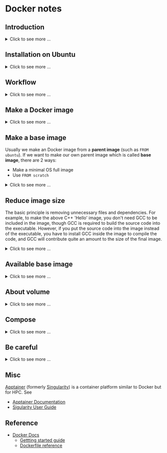 # Docker notes #

## Introduction ##

<details>
<summary>Click to see more ...</summary>

See [Docker Engine overview](https://docs.docker.com/engine/).
* **Docker**
  + provides the tools to package and run an application in an
    environment called a **container** that is isolated from the host
    like a hypervisor-based virtual machine (such as VirtualBox) but
    is lightweight.
  + uses a client-server arthitecutre:
    - **The Docker daemon**
      * a long-running daemon process
        ([`dockerd`](https://docs.docker.com/engine/reference/commandline/dockerd/))
        listens for Docker API requests and manages Docker objects
        such as images, containers, networks, and volumes.
      * It can also communicate with other daemons to manage Docker
        services.
    - **The Docker client**
      * a CLI client
        ([`docker`](https://docs.docker.com/engine/reference/commandline/docker/))
        sends commands (such as `docker pull`, `docker run`) to the
        Docker daemon via [**Docker
        API**](https://docs.docker.com/engine/api/).
      * It can communicate with more than one daemon.
* **Docker image**
  + is a template (called
    [**Dockerfile**](https://docs.docker.com/engine/reference/builder/))
    with instructions for creating a Docker container.
* **Docker container**
  + is a runnable instance of an Docker image -- what the Docker image
    becomes in memory when executed (that is, an image with state, or
    a user process).
  + runs as a sandboxed process containing everything needed to run
    the application, so it can be started and stoped by using the
    Docker API or CLI.
* [**Docker Compose**](https://docs.docker.com/compose/)
  + is a tool for defining and running containers in a [Compose
    file](https://docs.docker.com/compose/compose-file/) usually
    called `compose.yaml`.
  + is typically helpful when running multi-container applications.
    An application usually contains several parts, such as a frontend,
    and a backend database, running in different containers.  Instead
    of running one-by-one manually, Docker compose helps us define the
    parts and run them all at once.
* [**Docker Desktop**](https://docs.docker.com/desktop/)
  + is a bundled application that includes the Docker daemon, the
    Docker client, Docker Compose, Docker Content Trust, Kubernetes,
    and Credential Helper.
* **Docker registry**
  + is a place storing Docker images.
* **Docker Hub** (https://hub.docker.com)
  + is a public registry that Docker looks for images by default.

</details>


## Installation on Ubuntu ##

<details>
<summary>Click to see more ...</summary>

There are 2 ways to install Docker (See [Install Docker on
Linux](https://docs.docker.com/desktop/install/linux-install/)):
1. Install [Docker Server/Engine](https://docs.docker.com/engine/).

   <details>
   <summary>Click to see more ...</summary>

   ```bash
   ARCH=$(dpkg --print-architecture)
   CODENAME=$(. /etc/os-release && echo "$VERSION_CODENAME")
   
   APT_URL="https://download.docker.com/linux/ubuntu"
   APT_LIST="/etc/apt/sources.list.d/docker.list"
   KEYRING_DIR="/etc/apt/keyrings"
   GPG_PATH="${KEYRING_DIR}/docker.asc"
   GPG_URL="${APT_URL}/gpg"
   
   APT_ENTRY="deb [arch=${ARCH} signed-by=${GPG_PATH}] ${APT_URL} ${CODENAME} stable"
   
   # Update APT package index in case of new fresh install
   sudo apt-get update
   
   # Install necessary dependencies
   sudo apt-get install -y ca-certificates curl
   
   # Add Docker's official GPG key
   sudo install -m 0755 -d "${KEYRING_DIR}"
   curl -fsSL "${GPG_URL}" | sudo gpg --dearmor -o "${GPG_PATH}"
   sudo chmod a+r "${GPG_PATH}"
   
   # Set Docker APT repo source
   echo "${APT_ENTRY}" | sudo tee "${APT_LIST}" > /dev/null
   sudo apt-get update
   
   # Install the latest Docker community edition
   sudo apt-get install -y docker-ce docker-ce-cli containerd.io docker-buildx-plugin docker-compose-plugin
   
   # Test if docker is installed properly.
   sudo docker run hello-world
   ```

   </details>

1. Install [Docker Desktop](https://docs.docker.com/desktop/).
   + Docker Desktop is GA, but it is not recommended to have both
     Docker Desktop and Docker Engine on the same machine.
   + Unlike Docker Engine, Docker Desktop on Linux runs a VM instead
     of directly on the machine.  More details can be found at [FAQs
     for Linux](https://docs.docker.com/desktop/faqs/linuxfaqs/).

</details>


## Workflow ##

<details>
<summary>Click to see more ...</summary>

1. Write a `Dockerfile` to define the environment containerizing your
   application.
1. Build the Docker image defined in the `Dockerfile` using [`docker
   image
   build`](https://docs.docker.com/engine/reference/commandline/image_build/)
   (`docker build`).

   ```bash
   docker build -t <IMAGE-TAG> <DOCKERFILE-DIRECTORY>
   ```

   <details>
   <summary>Click to see more ...</summary>

   * To list available images, use [`docker image
     ls`](https://docs.docker.com/engine/reference/commandline/image_ls/)
     (`docker images`).
   * To view the layers in the image, use [`docker image
     history`](https://docs.docker.com/engine/reference/commandline/image_history/)
     (`docker history`).
     
   </details>

1. Create and run a container from the image to test your application
   using [`docker container
   run`](https://docs.docker.com/engine/reference/commandline/container_run/)
   (`docker run`).  See also [Running
   containers](https://docs.docker.com/engine/reference/run/).

   ```bash
   docker run <IMAGE-TAG>
   ```

   <details>
   <summary>Click to see more ...</summary>

   * A new container will be created every time you run this command
     instead of re-using previous container of the same image, thus
     every container have a unique ID and name which can be referred
     to afterwards.
   * To list avaiable containers, use [`docker container
     ls`](https://docs.docker.com/engine/reference/commandline/container_ls/)
     (`docker ps`).
     
     ```
     $ # -a is used to show all containers including those finishing running,
     $ # otherwise, only running containers are listed.
     $ docker container ls -a
     CONTAINER ID  IMAGE        COMMAND   CREATED       STATUS                   PORTS  NAMES
     caf880f16684  hello-world  "/hello"  16 hours ago  Exited (0) 16 hours ago         eager_cori
     $
     $ # list only container ID
     $ docker container ls -aq
     caf880f16684
     ```

   * A name can be given to the container via the `--name` option for
     later reference.
     
     ```console
     $ docker run --name mytest hello-world
     $ docker ps -a
     CONTAINER ID   IMAGE         COMMAND    CREATED          STATUS                     PORTS     NAMES
     43218a4b9223   hello-world   "/hello"   6 seconds ago    Exited (0) 6 seconds ago             mytest
     a318b8ca5283   ubuntu        "bash"     35 minutes ago   Up 34 minutes                        trusting_knuth
     $ docker rm mytest
     mytest
     $ docker ps -a
     CONTAINER ID   IMAGE     COMMAND   CREATED          STATUS          PORTS     NAMES
     a318b8ca5283   ubuntu    "bash"    35 minutes ago   Up 35 minutes             trusting_knuth
     ```

   * The container runs in the foreground by default until the process
     finishes.
     + Containers of some images such as the `bash` image will exit
       immediately when running.
       
       ```console
       $ docker ps -a
       CONTAINER ID   IMAGE     COMMAND   CREATED   STATUS    PORTS     NAMES
       $ docker run --name mytest bash
       $ docker ps -a
       CONTAINER ID   IMAGE     COMMAND                  CREATED         STATUS                     PORTS     NAMES
       f6f667f1fbe0   bash      "docker-entrypoint.s…"   3 seconds ago   Exited (0) 2 seconds ago             mytest
       ```
       
       - To prevent the container exiting, we can use the
         `-i/--interactive` option to keep STDIN open, and add
         together the `-t/--tty` option to attach a pseudo-TTY, so
         that the input and output feature (such as echo-off) of TTY
         devices can be used, thus we create an interactive terminal
         session for the container.  See also [Keep STDIN
         open](https://docs.docker.com/engine/reference/commandline/container_run/#interactive)
         and [Allocate a
         pseudo-TTY](https://docs.docker.com/engine/reference/commandline/container_run/#tty).
       - To escape the interactive terminal session but leave the
         container run in the backgroud without exiting, we can type
         `Ctrl + P Ctrl+ Q`.  If we use `Ctrl + D` when in the
         terminal session of the container, the container will exit
         intead of keeping running in the background.
       - To re-attach to the interactive termianl session running in
         the backgroud, we can use [`docker container
         attach`](https://docs.docker.com/engine/reference/commandline/container_attach/)
         (`docker attach`).
       - To make the container running in the background without
         exiting, we can use the `-d/--detach` option toghter with
         `-it` to make it run in detached mode.
       
       ```console
       $ docker run --name mytest -it bash
       bash-5.2# pwd  # Now we are in the interactive terminal session of the contaienr
       /
       bash-5.2#  # Type Ctrl + P Ctrl + Q to escape
       $ docker ps
       CONTAINER ID   IMAGE     COMMAND                  CREATED          STATUS          PORTS     NAMES
       1644696b8cac   bash      "docker-entrypoint.s…"   14 minutes ago   Up 14 minutes             mytest
       $ docker attach mytest
       bash-5.2# pwd
       /
       bash-5.2#  # Type Ctrl + P Ctrl + Q to escape
       $ docker ps
       CONTAINER ID   IMAGE     COMMAND                  CREATED          STATUS          PORTS     NAMES
       1644696b8cac   bash      "docker-entrypoint.s…"   25 minutes ago   Up 25 minutes             mytest
       Simons-MacBook-Pro:~ simon$ docker rm -f mytest
       mytest
       Simons-MacBook-Pro:~ simon$ docker ps
       CONTAINER ID   IMAGE     COMMAND   CREATED   STATUS    PORTS     NAMES
       Simons-MacBook-Pro:~ simon$ docker run --name mytest -it -d bash
       dc45b105b4192c04b30476cdf5eaa82cb3b1c87d954fcc4a8d24b07790d1b6d3
       Simons-MacBook-Pro:~ simon$ docker ps
       CONTAINER ID   IMAGE     COMMAND                  CREATED         STATUS         PORTS     NAMES
       dc45b105b419   bash      "docker-entrypoint.s…"   2 seconds ago   Up 2 seconds             mytest
       Simons-MacBook-Pro:~ simon$ docker attach mytest
       bash-5.2# pwd
       /
       bash-5.2# 
       ```

   * The `-a/--attach` option can be used to specify which of STDIN,
     STDOUT and STDERR of the contaienr needs to be connected to the
     host.
     
     ```
     # Attach STDIN and STDOUT only
     docker run -a stdin -a stdout <IMAGE-TAG>
     ```

     + It is usually used when containers are piped because the attach
       is transient.  To keep STDIN attached and open all the time,
       use the `-i/--interactive` option instead.
     + See also [Understanding docker run --attach
       option](https://forums.docker.com/t/understanding-docker-run-attach-option/134337/4)
       and [Attach to
       STDIN/STDOUT/STDERR](https://docs.docker.com/engine/reference/commandline/container_run/#attach)
   * To view the details of a container, use [`docker container
     inspect`](https://docs.docker.com/engine/reference/commandline/container_inspect/)
     with its ID.
   * To view the container logs, use [`docker container
     logs`](https://docs.docker.com/engine/reference/commandline/container_logs/)
     (`docker logs`) with its ID or name.
   * To mount a directory on the host to a directory in the container:

     ```bash
     # There is another new recommended option `--mount` for `-v`
     docker run -v <HOST-PATH>:<CONTAINER-PATH> <IMAGE-TAG>
     ```

   * To run a command in a running container, use [`docker container
     exec`](https://docs.docker.com/engine/reference/commandline/container_exec/)
     (`docker exec`):

     ```bash
     docker exec <CONTAINER-ID> <COMMAND>
     ```
     
     Use the `-it` option, we can run the command interatcitvely.

   * For multi-container applications, networking is required.

     ```bash
     # Create a network
     docker network create <NEWTORK-NAME>

     # Run a container and connnet it to the network using the
     # `--network` option, thus the container will have its own IP.
     # Meanwhile, give a domain name to the container using the
     # `--network-alias` option for later reference by name instead
     # of IP.
     docker run --network <NETWORK-NAME> --network-alias <DOMAIN-NAME1> <IMAGE-TAG1>...

     # Run another container and connect it to the network as well
     docker run --network <NETWORK-NAME> -v <HOST-PATH>:<CONTAINER-PATH> <IMAGE-TAG2>...
     ```

     To simplify the running of multiple containers, Docker Compose
     can be used to spin everything up by defining the operations in a
     YAML file called `compose.yaml` and then running [`docker compose
     up`](https://docs.docker.com/engine/reference/commandline/compose_up/),
     so the two `docker run`s above can be configured as below:

     ```yaml
     services:
       <DOMAIN-NAME1>:
         # No <NETWORK-NAME> is required, since it will be created
         # automatically when using Docker Compose
         image: <IMAGE-TAG1>
       <DOMAIN-NAME2>:
         image: <IMAGE-TAG2>
         volumes:
           - <HOST-PATH>:<CONTAINER-PATH>
     ```
   </details>

1. Update the image by modifying the `Dockerfile` and rebuild it.
1. Stop and remove the container using [`docker container
   stop`](https://docs.docker.com/engine/reference/commandline/container_stop/)
   (`docker stop`) and [`docker container
   rm`](https://docs.docker.com/engine/reference/commandline/container_rm/)
   (`docker rm`).

   ```bash
   docker stop <CONTAINER-ID>
   docker rm <CONTAINER-ID>
   ```

   <details>
   <summary>Click to see more ...</summary>

   * The 2 commands above can be completed by the single command
     `docker rm -f <CONTAINER-ID>`.
   * By default, a container's file system persists after the
     container exits so that we can inspect the container for
     debugging.  That's why we use `docker rm` to delete the
     container to save spaces.
   * Useful commands for removal:
   
     ```bash
     # Remove all containers
     docker rm $(docker ps -aq)
     
     # Remove only those containers stopping running
     docker rm $(docker ps -aq -f "status=exited")
     docker container prune
     ```
 
   * To re-run a stopped container, we can use [`docker container
     start`](https://docs.docker.com/engine/reference/commandline/container_start/)
     (`docker start`).  By using `-a/--attach`, we can attach to
     interact with it.
     
   </details>

1. Create and run a new container from the new image to test the
   update.
1. Share the image by pushing it to a Docker registry such as Docker
   Hub, using [`docker image
   push`](https://docs.docker.com/engine/reference/commandline/image_push/)
   (`docker push`).

</details>


## Make a Docker image ##

<details>
<summary>Click to see more ...</summary>

There are 2 ways:
- Write a `Dockerfile`.  Describe all the commands used to create the
  image in the `Dockerfile`.
- Save a container into an image.  Setup the environment in a
  container, then commit it into an image.

### Via `Dockerfile` ###

<details>
<summary>Click to see more ...</summary>

1. Write `Dockerfile`, mixed with commands and `Dockerfile`
   directives.  For example:

   ```dockerfile
   # Specify on which image this image is built, equivalent to:
   #     FROM ubuntu:latest
   # As I know, Dockerfile directives are case-insensitive, so it is also equivalent to
   #     from ubuntu
   # You can also give a specific tag verson, such as:
   #     FROM ubuntu:bionic-20181112
   # You can check available tag version of ubuntu at https://hub.docker.com/_/ubuntu/
   # You can also search for other available images at https://hub.docker.com
   # The size of the container run from the latest ubuntu image is about 86.2MB.
   # In Dockerfile, comments are prefixed by '#'.
   FROM ubuntu

   # Run the commands.  Here we install python3.
   # Make sure to 'apt-get update' before 'apt-get install', and use 'apt-get' instead of 
   # 'apt', otherwise, you will get a warning:
   #     WARNING: apt does not have a stable CLI interface. Use with caution in scripts.
   RUN apt-get update; apt-get install -y python3
   
   # Copy hello.py from your local filesystem into /tmp/ of the filesystem in the image
   COPY hello.py /tmp/
   
   # Set the environment variable NAME as Simon
   ENV NAME Simon
   
   # Set the default application or command on startup when you 'docker run' this image.
   # Here is 'python3 /tmp/hello.py'
   CMD ["python3", "/tmp/hello.py"]
   ```

1. Prepare all the other files needed.  For example, `hello.py`:

   ```python
   import os
   print("Hello " + str(os.getenv("NAME", "World")))
   ```

1. Build the image according to the `Dockerfile`:

   ```console
   $ # Build an image from the Dockerile in current directory and tag it <image-tag-name>
   $ # Usually a tag name is like author/repo:tag
   $ docker build -t <image-tag-name> .
   ```
   
1. Finally, you can run the image by its tag name:

   ```console
   $ docker run <image-tag-name>
   ```

</details>


### Via container ###

<details>
<summary>Click to see more ...</summary>

1. Run a container.  Usually we need a base image to start, such as
   `ubuntu`:

   ```console
   $ # --name gives a name to the container in order to refer to it afterwards
   $ # -it    enables interaction to get into the container
   $ # Usually a image tag name is like author/repo:tag, so when we say:
   $ #     docker run ubuntu
   $ # we refer to ubuntu:latest
   $ docker run --name mlhub -it ubuntu:latest
   ```

1. Setup the environment inside the container.

   ```console
   root@xxx $ pip3 install mlhub
   ```
   
1. Commit the changes in the container into an image.

   ```
   $ # -m    gives a commit message
   $ # -a    gives the author of the image
   $ # mlhub is the container name.
   $ # mlhubber/mlhub:v2.0 is the tag name for the newly created image.
   $ docker commit -m "Added mlhub" -a "mlhubber" mlhub mlhubber/mlhub:v2.0
   ```

</details>


### Reference ###

- [Docker Tutorial: Get Going From Scratch](https://stackify.com/docker-tutorial/)
- [Getting Started with Docker](https://scotch.io/tutorials/getting-started-with-docker)

</details>


## Make a base image ##

Usually we make an Docker image from a **parent image** (such as `FROM
ubuntu`).  If we want to make our own parent image which is called
**base image**, there are 2 ways:
- Make a minimal OS full image 
- Use `FROM scratch`

<details>
<summary>Click to see more ...</summary>

### Make a minimal OS image ###

<details>
<summary>Click to see more ...</summary>

Here we use `debootstrap` to make a minimal Debian image.  **NOTE**:
The system generated in this way still needs extra tuning in order to
function as a full OS system.

```console
$ # Install debootstrap, a tool for making a minimal Debian system
$ sudo apt install debootstrap

$ # Make a bionic system into the directory minisys.
$ # The size of it will be about 307MB
$ sudo debootstrap bionic minisys

$ # Package minisys into a Docker image called 'bionic'
$ # The generated Docker image is around 289MB
$ sudo tar -C minisys -c . | docker import - bionic
```


#### Reference ####

- [Create a base image](https://docs.docker.com/develop/develop-images/baseimages/)
- [moby/contrib/mkimage/debootstrap](https://github.com/moby/moby/blob/master/contrib/mkimage/debootstrap)
- [Installing Debian GNU/Linux from a Unix/Linux System](https://www.debian.org/releases/jessie/amd64/apds03.html.en)

</details>


### Use `FROM scratch` ###

<details>
<summary>Click to see more ...</summary>

Here we use a C++ 'Hello' as an example.  Save the following code as
`hello.sh`.

```bash
#!/bin/bash -

# Generate cpp source code
cat <<EOF > hello.cpp
#include<iostream>
int main() {
  std::cout << "Hello!" << std::endl;
  return 0;
}
EOF

# Compile and generate static executable file
g++ -o hello -static hello.cpp

# Generate Dockerfile
cat <<EOF > Dockerfile
FROM scratch    # Use scratch to make image
ADD hello /     # Put the executable generated previously into the dir / of the iamge
CMD ["/hello"]  # Set the executable as the default command invoked when running the image
EOF

# Make the image according to the Dockerfile above
docker build -t hello .

# Remove intermediate files
rm hello hello.cpp Dockerfile
```

Then run the script `hello.sh`:

```console
$ bash hello.sh 
Sending build context to Docker daemon  2.255MB
Step 1/3 : FROM scratch
 ---> 
Step 2/3 : ADD hello /
 ---> 6844b59b14fb
Step 3/3 : CMD ["/hello"]
 ---> Running in ce8506ded932
Removing intermediate container ce8506ded932
 ---> 362d7a6980b5
Successfully built 362d7a6980b5
Successfully tagged hello:latest
$ docker history hello
IMAGE         CREATED      CREATED BY                         SIZE    COMMENT
362d7a6980b5  2 hours ago  /bin/sh -c #(nop)  CMD ["/hello"]  0B
6844b59b14fb  2 hours ago  /bin/sh -c #(nop) ADD file:968...  2.25MB
```

We can see that the image is built layer by layer.  That is the result
of a `Dockerfile` directive is a layer in the image, which is a point
in the history of the image, such as `6844b59b14fb` of the above
output, and is an intermediate image as well.  Docker will cache the
intermediate image, thus when you change the order of directives in
the `Dockerfile`, Docker will re-use them if possible.  Therefore,
you'd better place at the bottom the directives that will change
frequently.


#### Reference ####

- [Optimizing Your `Dockerfile`](https://medium.com/@esotericmeans/optimizing-your-dockerfile-dc4b7b527756)
- [Best practices for writing `Dockerfile`s](https://docs.docker.com/develop/develop-images/dockerfile_best-practices/)
- [Create a base image](https://docs.docker.com/develop/develop-images/baseimages/)
- [Creating a Docker Image from Scratch](https://linuxhint.com/create_docker_image_from_scratch/)
- [Build a Base Image from Scratch](https://docker-k8s-lab.readthedocs.io/en/latest/docker/docker-base-image.html)

</details>

</details>


## Reduce image size ##

The basic principle is removing unnecessary files and dependencies.
For example, to make the above C++ 'Hello' image, you don't need GCC
to be included in the image, though GCC is required to build the
source code into the executable.  However, if you put the source code
into the image instead of the executable, you have to install GCC
inside the image to compile the code, and GCC will contribute quite an
amount to the size of the final image.

<details>
<summary>Click to see more ...</summary>

### Multi-stage builds ###

<details>
<summary>Click to see more ...</summary>

Multi-stage builds can be used to optimize the size of an image:

```dockerfile
# python:3 includes GCC and other libraries to build some Python package
FROM python:3 as python-base
COPY requirements.txt .
RUN pip install -r requirements.txt

# python:3-alpine only includes Python related files
FROM python:3-alpine
# pip will put all downloaded and compiled packages into .cache, thus we 
# only need .cache instead of GCC and other redundant libraries to be 
# included into our final image.
COPY --from=python-base /root/.cache /root/.cache
COPY --from=python-base requirements.txt .
RUN pip install -r requirements.txt && rm -rf /root/.cache
```

Here we use 2-stage builds.  One is used for compiling the packages
needed.  The other is used for installing and packaging the results
into our final image.


#### Reference ####

- [Lighter Python images using multi-stage `Dockerfile`](https://lekum.org/post/multistage-dockerfile/)
- [Use multi-stage builds](https://docs.docker.com/develop/develop-images/multistage-build/)
- [Advanced multi-stage build patterns](https://medium.com/@tonistiigi/advanced-multi-stage-build-patterns-6f741b852fae)
- [Docker build patterns](https://matthiasnoback.nl/2017/04/docker-build-patterns/)

</details>


### Remove unnecessary files ###

<details>
<summary>Click to see more ...</summary>

Here is some tips:

- Remove cached `.deb` package by `sudo apt-get clean`.
- Remove unused dependencies by `sudo apt-get autoremove`.
- Remove logs in `/var/log` and caches in `/var/cache`.
- Export image:

  ```bash
  docker export <container> | docker import - <image>
  ```

  instead of committing image:

  ```bash
  docker commit -m "Remove unnecessary files to make final image" <container> <image>
  ```

  As mentioned previously, every commit will add a layer into the
  image, so all removed unnecessary files are still in the history of
  the image, which will make the final image bigger instead of
  smaller.
  
- Install package by `apt-get install --no-install-recommends` to
  avoid installing unnecessary recommended packages.
- Remove Conda caches by `conda clean -y -a`
- Make `apt-get update` work together with `apt-get install`, such as
  `apt-get update && apt-get install xxx`, to make a single layer
  inside the image.


#### Reference ####

- [Squeeze disk space on a Debian system](https://ownyourbits.com/2017/02/18/squeeze-disk-space-on-a-debian-system/)
- [Tips to Reduce Docker Image Sizes](https://hackernoon.com/tips-to-reduce-docker-image-sizes-876095da3b34)

</details>


### Use minimization tools ###

- [Skinnywhale helps you make smaller (as in megabytes) Docker containers](https://github.com/djosephsen/skinnywhale)

</details>


## Available base image ##

<details>
<summary>Click to see more ...</summary>

### iron ###

- [Iron](https://hub.docker.com/u/iron/)
- [Uber tiny Docker images for all the things](https://github.com/iron-io/dockers)
- [Microcontainers -- Tiny, Portable Docker Containers](https://blog.iron.io/microcontainers-tiny-portable-containers/)


### phusion ###

- [phusion/baseimage](https://hub.docker.com/r/phusion/baseimage/)
- [A minimal Ubuntu base image modified for Docker-friendliness](https://github.com/phusion/baseimage-docker)
- [Baseimage-docker, fat containers and "treating containers as VMs"](https://blog.phusion.nl/2015/01/20/baseimage-docker-fat-containers-treating-containers-vms/)


### minideb ###

- [bitnami/minideb](https://hub.docker.com/r/bitnami/minideb/)
- [A small image based on Debian designed for use in containers](https://github.com/bitnami/minideb)
- [Minideb: A Minimalist, Debian-Based Docker Image](https://dzone.com/articles/minideb-a-minimalist-debian-based-docker-image)


### miniconda3 ###

It is about 180MB and conda is located in `/opt/conda` inside the
image.

- [continuumio/miniconda3](https://hub.docker.com/r/continuumio/miniconda3/)
- [Conda Environments with Docker](https://medium.com/@chadlagore/conda-environments-with-docker-82cdc9d25754)


### tensorflow ###

It is about 2GB for GPU version, and 500MB for non-GPU.

- [tensorflow/tensorflow](https://hub.docker.com/r/tensorflow/tensorflow/)


### R images ###

- [Opening Reproducible Research](https://o2r.info/)
- [Generating Dockerfiles for reproducible research with R](http://o2r.info/containerit/articles/containerit.html)
- [Rocker](https://github.com/rocker-org/rocker) and [Rocker -- Docker Hub](https://hub.docker.com/u/rocker/)

</details>


## About volume ##

<details>
<summary>Click to see more ...</summary>

Docker image consists of several read-only layers, each of which
corresponds to one of the directives in the `Dockerfile`.

When we start a container (**container** `cA`) of an image (**image**
`iBase`), Docker will generate a read-write layer (**layer** `lA`) on
top of the topest read-only layer (**layer** `lBase`) of image
`iBase`.  Then all operations afterwards are carried out on the layer
`lA` of container `cA`, and all these changes will disappear after
removing container `cA` without affecting image `iBase` and subsequent
containers generated by running image `iBase`.

The file system of Docker is called **Union File System**.  If you
save the changes on container `cA` into a new image (**iamge** `iA`).
Then image `iA` is consisted of all layers of image `iBase`, plus
layer `lA` on top of layer `lBase`.

If we deleted some files in image `iBase` when creating layer `lA`,
those files won't be seen on the containers generated by running image
`iA`.  That doesn't mean those files are gone.  Instead they are just
hidden in the layer history.  That is the reason why additional layers
added on a image make its size bigger.

Due to the characteristics of Union FS, we need to persistently save
some files outside of Docker container to the file system of the host,
which can be solved by using volume.  There are 4 ways to use volumes:
* Map a directory automatically generated by Docker on the file sytem
  of host under `/var/lib/docker/volumes` to a directory on the file
  system of container:

  ```bash
  docker run -v /path/to/a/dir/of/container <image>
  ```

  The automatically generated volume directory will be located in
  `/var/lib/docker/volumes` on the host and its mapped directory in
  the container will be `/path/to/a/dir/of/container`.

* Map an existing volume on the host under `/var/lib/docker/volumes`
  to a directory on the container:

  ```bash
  # Create a volume under /var/lib/docker/volumes and name it <volume>
  docker volume create --name <volume>
  # Check available volumes
  docker volume ls
  # Map the volume to a dir on container
  docker run -v <volume>:/path/to/a/dir/of/container <image>
  ```

* Map an existing directory on the host to a directory on the
  container:

  ```bash
  docker run -v /path/to/a/dir/of/host:/path/to/a/dir/of/container <image>
  ```
  
  Just as mount, this will make the files on the host shadow those
  already existed on the container.

* Share volumes among containers:

  ```bash
  docker run --volumes-from <container> <image>
  ```


### Examples ###

<details>
<summary>Click to see more ...</summary>

```console
$ docker run -d --rm -it -h container --name ubuntu-volume -v /home/simon ubuntu
f64319429baf
$ docker ps -a
CONTAINER ID  IMAGE   COMMAND      CREATED        STATUS        PORTS  NAMES
f64319429baf  ubuntu  "/bin/bash"  7 seconds ago  Up 6 seconds         ubuntu-volume
$ docker volume ls  # Check available volume generated by Docker
DRIVER              VOLUME NAME
local               b17e59405de1
$ # Use Go Template to check mount information of the volume mapped to 
$ # container 'ubuntu-volume'.
$ # Here jd is a tool for viewing JSON.
$ docker inspect -f "{{json .Mounts}}" ubuntu-volume | jq .
[
  {
    "Type": "volume",
    "Name": "b17e59405de1",
    "Source": "/var/lib/docker/volumes/b17e59405de1/_data",
    "Destination": "/home/simon",
    "Driver": "local",
    "Mode": "",
    "RW": true,
    "Propagation": ""
  }
]
$ sudo ls /var/lib/docker/volumes/b17e59405de1/
_data
$ docker attach ubuntu-volume  # go into container
root@container:/# ls /home/
simon
root@container:/# ls /home/simon/
root@container:/# read escape sequence  # Use Ctrl+Q+P to put container in background
$ docker ps -a
CONTAINER ID  IMAGE   COMMAND      CREATED       STATUS       PORTS  NAMES
f64319429baf  ubuntu  "/bin/bash"  a minute ago  Up a minute         ubuntu-volume
$ # Modify files in the volume on the host
$ sudo bash -c "echo hello > /var/lib/docker/volumes/b17e59405de1/_data/abc"
$ sudo cat /var/lib/docker/volumes/b17e59405de1/_data/abc
hello
$ docker attach ubuntu-volume  # go into container again
root@container:/# cat /home/simon/abc 
hello
root@container:/# cat /home/simon/abc 
hello
root@container:/# ll /home/simon/
total 12
drwxr-xr-x 2 root root 4096 Nov 24 03:58 ./
drwxr-xr-x 1 root root 4096 Nov 24 03:55 ../
-rw-r--r-- 1 root root    6 Nov 24 03:58 abc
root@container:/# echo simon >> /home/simon/abc 
root@container:/# cat /home/simon/abc 
hello
simon
root@container:/# read escape sequence  # Use Ctrl+Q+P to put container in background again
$ docker ps -a
CONTAINER ID  IMAGE   COMMAND      CREATED        STATUS        PORTS  NAMES
f64319429baf  ubuntu  "/bin/bash"  4 minutes ago  Up 4 minutes         ubuntu-volume
$ sudo cat /var/lib/docker/volumes/b17e59405de1/_data/abc  # Check modification 
hello
simon
$ docker volume rm b17e59405de1  # Remove a volume
b17e59405de1
$ docker volume create  # Create a volume
0280dc142b07
$ docker volume ls
DRIVER              VOLUME NAME
local               0280dc142b07
$ docker volume rm 0280dc142b07
0280dc142b07
$ docker volume ls
DRIVER              VOLUME NAME
$ docker volume create --name test  # Create a volume and give it a name
test
$ docker volume ls
DRIVER              VOLUME NAME
local               test
$ docker volume inspect test   # Check the volume info
[
    {
        "CreatedAt": "2018-11-24T15:09:57+08:00",
        "Driver": "local",
        "Labels": {},
        "Mountpoint": "/var/lib/docker/volumes/test/_data",
        "Name": "test",
        "Options": {},
        "Scope": "local"
    }
]
$ sudo bash -c 'echo "hello" >> /var/lib/docker/volumes/test/_data/abc'
$ sudo cat /var/lib/docker/volumes/test/_data/abc
hello
$ # New a container, and map a existing volume to a dir inside the container.
$ # Then the files already existed in the volume will shadow those inside the container.
$ docker run -it --rm -h container --name ubuntu-volume -v test:/home/simon ubuntu
e5df1092e96f
root@container:/# cat /home/simon/abc 
hello
root@container:/# exit
$ docker ps -aq
$ docker volume ls -q
test
$ # Map /bin on the host to /bin on the container.
$ # So the binaries in /bin are those on the host
$ docker run -it --rm -h container --name ubuntu-volume -v /bin:/bin ubuntu
root@container:/# ls /bin/
bash           fuser       nisdomainname  stty
brltty         fusermount  ntfs-3g        su
bunzip2        getfacl     ntfs-3g.probe  sync
busybox        grep        ntfscat        systemctl
bzcat          gunzip      ntfscluster    systemd
bzcmp          gzexe       ntfscmp        systemd-ask-password
bzdiff         gzip        ntfsfallocate  systemd-escape
bzegrep        hciconfig   ntfsfix        systemd-hwdb
bzexe          hostname    ntfsinfo       systemd-inhibit
...
root@container:/# exit
$ # See the difference inside /bin on the host above and /bin on the container below
$ docker run -it --rm -h container --name ubuntu-volume ubuntu
root@container:/# ls /bin/
bash          cat            echo      ls             rbash       tempfile      zegrep
bunzip2       chgrp          egrep     lsblk          readlink    touch         zfgrep
bzcat         chmod          false     mkdir          rm          true          zforce
bzcmp         chown          fgrep     mknod          rmdir       umount        zgrep
bzdiff        cp             findmnt   mktemp         run-parts   uname         zless
bzegrep       dash           grep      more           sed         uncompress    zmore
bzexe         date           gunzip    mount          sh          vdir          znew
bzfgrep       dd             gzexe     mountpoint     sh.distrib  wdctl
bzgrep        df             gzip      mv             sleep       which
...
root@container:/# exit
$ docker container prune  # Remove unused container
$ docker volume prune     # Remove unused volume
$ docker ps -aq           # Check containers
$ docker volume ls -q     # Check volumes
$ # New a container and new a volume
$ docker run -itd -h container1 --name container1 -v /home/simon ubuntu
16d720adb189
$ docker ps -aq
16d720adb189
$ docker volume ls -q
3a75da9c2bb17f6be1e7
$ # See, 'destination' only shows in docker inspect container
$ docker volume inspect 3a75da9c2bb17f6be1e7
[
    {
        "CreatedAt": "2018-11-25T10:23:31+08:00",
        "Driver": "local",
        "Labels": null,
        "Mountpoint": "/var/lib/docker/volumes/3a75da9c2bb17f6be1e7/_data",
        "Name": "3a75da9c2bb17f6be1e7",
        "Options": null,
        "Scope": "local"
    }
]
$ # Share container between containers
$ docker run -it -h container2 --name container2 --volumes-from container1 ubuntu
root@container2:/# cd /home/
root@container2:/home# cd simon/
root@container2:/home/simon# ls
root@container2:
$ docker ps -aq
0a4a65c0d8a0
16d720adb189
$ docker attach container1
root@container1:/# echo "hello container1" >> /home/simon/abc
root@container1:/# read escape sequence
$ docker attach container2
root@container2:/home/simon# ls
abc
root@container2:/home/simon# cat abc 
hello container1
root@container2:/home/simon# echo "hello container2" >> abc 
root@container2:/home/simon# read escape sequence
$ docker attach container1
root@container1:/# cat /home/simon/abc 
hello container1
hello container2
root@container1:/# read escape sequence
$ docker stop container1 container2
container1
container2
$ docker ps -aq
0a4a65c0d8a0
16d720adb189
$ # Share volume with a third container
$ docker run -it -h container3 --name container3 --volumes-from container2 ubuntu
root@container3:/# ls /home/simon/abc 
/home/simon/abc
root@container3:/# cat /home/simon/abc 
hello container1
hello container2
root@container3:/# exit
$ # Use volume name to map.  However, the name is different from the previous volume
$ docker run -it -h container4 --name container4 -v 3a75da9c2bb1:/home/data ubuntu
root@container4:/# cd /home/
root@container4:/home# cd data/
root@container4:/home/data# ls 
root@container4:/home/data# exit
$ docker volume ls
DRIVER              VOLUME NAME
local               3a75da9c2bb1
local               3a75da9c2bb17f6be1e7
$ # This is the correct name for the volume to be shared.
$ docker run -it -h container5 --name container5 -v 3a75da9c2bb17f6be1e7:/home/data ubuntu
root@container5:/# ls /home/data/
abc
root@container5:/# cat /home/data/abc 
hello container1
hello container2
root@container5:/# exit
```

</details>

### Other Notes ###

<details>
<summary>Click to see more ...</summary>

If you want files created or changed inside a volume to be valid, you
should put those operations before the `volume` directive:

```dockerfile
from ubuntu

run mkdir /home/data
run echo "hello" >> /home/data/abc

volume /home/data  # volume directive after operations to the files
cmd ["bash"]
```

```dockerfile
from ubuntu

volume /home/data  # volume directive before operations to the files

run echo "hello" >> /home/data/abc
cmd ["bash"]
```

```console
$ # Notice the order between volume directive and the file modification
$ cat Dockerfile
from ubuntu
run mkdir /home/data
run echo "hello" >> /home/data/abc
volume /home/data
cmd ["bash"]
$ docker build -t testvolume .
Sending build context to Docker daemon  2.048kB
Step 1/5 : from ubuntu
 ---> 93fd78260bd1
Step 2/5 : run mkdir /home/data
 ---> Running in 01671d764ca4
Removing intermediate container 01671d764ca4
 ---> dfe4c3ffc537
Step 3/5 : run echo "hello" >> /home/data/abc
 ---> Running in 8834fbe8dbac
Removing intermediate container 8834fbe8dbac
 ---> 60a7d5b878f4
Step 4/5 : volume /home/data
 ---> Running in 0d257a7c9e67
Removing intermediate container 0d257a7c9e67
 ---> 5d0fa2936b9f
Step 5/5 : cmd ["bash"]
 ---> Running in cf66aaef0363
Removing intermediate container cf66aaef0363
 ---> dac633d0f3f5
Successfully built dac633d0f3f5
Successfully tagged testvolume:latest
$ docker ps -aq
$ docker volume ls -q
$ # New a container, mount volume, /home/data/abc does exist
$ docker run -it --rm testvolume
root@b5cd2a2ee79a:/# cd /home/data
root@b5cd2a2ee79a:/home/data# cat abc 
hello
root@b5cd2a2ee79a:/home/data# exit
$ docker volume ls -q
651b43a9bf819ea8ec47
$ mkdir volume
$ echo "simon" >> volume/def
$ docker volume rm 651b43a9bf819ea8ec47
651b43a9bf819ea8ec47
$ docker volume ls -q
$ # If mount a existed dir on the host, /home/data/abc does not exist
$ docker run -it -v ${PWD}/volume:/home/data testvolume
root@bfd2d718e8ca:/# ls /home/data/
def
root@bfd2d718e8ca:/# cat /home/data/def 
simon
root@bfd2d718e8ca:/# exit
$ # Change the order of volume directive and file modification
$ emacs Dockerfile
$ cat Dockerfile
from ubuntu
volume /home/data
run echo "hello" >> /home/data/abc
cmd ["bash"]
$ docker build -t testvolume2 .
Sending build context to Docker daemon  2.048kB
Step 1/4 : from ubuntu
 ---> 93fd78260bd1
Step 2/4 : volume /home/data
 ---> Running in 6c7d8e6b53d8
Removing intermediate container 6c7d8e6b53d8
 ---> 22a4a7cece07
Step 3/4 : run echo "hello" >> /home/data/abc
 ---> Running in 2142946a0638
Removing intermediate container 2142946a0638
 ---> ff893445d3a7
Step 4/4 : cmd ["bash"]
 ---> Running in 187f37a1bbf9
Removing intermediate container 187f37a1bbf9
 ---> 280e29e2a3f6
Successfully built 280e29e2a3f6
Successfully tagged testvolume2:latest
$ # See the modification is invalid
$ docker run -it testvolume2
root@3631906e5e3b:/# ls /home/data/
root@3631906e5e3b:/# cd /home/data/
root@3631906e5e3b:/home/data# ls
```

</details>


### Reference ###

- [Understanding Volumes in Docker](https://container-solutions.com/understanding-volumes-docker/)

</details>


## Compose ##

<details>
<summary>Click to see more ...</summary>

[Docker Compose](https://docs.docker.com/compose/) is a tool for
defining and running multi-container Docker applications.  In other
words, for a multi-container application, without Compose, you have to
manually build Docker images and set up those multiple containers.
But with Compose, you define those steps in a YAML configuration file,
then create and start all the services from configuration file with a
single command `docker-compose up`.  See [Get started with Docker
Compose](https://docs.docker.com/compose/gettingstarted/).

</details>


## Be careful ##

<details>
<summary>Click to see more ...</summary>

- Do not `apt-get upgrade` inside an image if you want your work
  reproducible
- Specify the tag version of the parent image, such as `FROM
  ubuntu:18.04` instead of `FROM ubuntu`


### Reference ###

- [9 Common Dockerfile Mistakes](https://runnable.com/blog/9-common-dockerfile-mistakes)

</details>


## Misc ##

[Apptainer](https://apptainer.org/) (formerly
[Singularity](https://singularity.lbl.gov/)) is a container platform
similar to Docker but for HPC.  See
* [Apptainer Documentation](https://apptainer.org/documentation/)
* [Sigularity User Guide](https://www.sylabs.io/guides/3.0/user-guide/)


## Reference ##

* [Docker Docs](https://docs.docker.com)
  + [Gettting started guide](https://docs.docker.com/get-started/)
  + [Dockerfile reference](https://docs.docker.com/engine/reference/builder/)
